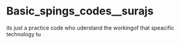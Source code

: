 # Basic_spings_codes__surajs
its just a practice code who uderstand the workingof that speacific technology
tu 
